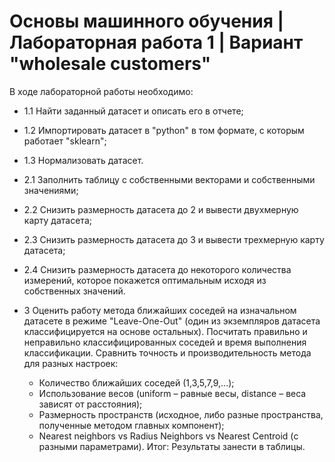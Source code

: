 # Основы машинного обучения | Лабораторная работа 1 | Вариант "wholesale customers"

В ходе лабораторной работы необходимо:
- 1.1 Найти заданный датасет и описать его в отчете;
- 1.2 Импортировать датасет в "python" в том формате, с которым работает "sklearn";
- 1.3 Нормализовать датасет.


- 2.1 Заполнить таблицу с собственными векторами и собственными значениями;
- 2.2 Снизить размерность датасета до 2 и вывести двухмерную карту датасета;
- 2.3 Снизить размерность датасета до 3 и вывести трехмерную карту датасета;
- 2.4 Снизить размерность датасета до некоторого количества измерений, которое покажется оптимальным исходя из собственных значений.


- 3   Оценить работу метода ближайших соседей на изначальном датасете в режиме "Leave-One-Out" (один из экземпляров датасета классифицируется на основе остальных). Посчитать правильно и неправильно классифицированных соседей и время выполнения классификации. Сравнить точность и производительность метода для разных настроек:
    - Количество ближайших соседей (1,3,5,7,9,...);
    - Использование весов (uniform – равные весы, distance – веса зависят от расстояния);
    - Размерность пространств (исходное, либо разные пространства, полученные методом главных компонент);
    - Nearest neighbors vs Radius Neighbors vs Nearest Centroid (с разными параметрами).
Итог: Результаты занести в таблицы.
